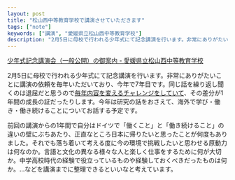 ```yaml
---
layout: post
title: "松山西中等教育学校で講演させていただきます"
tags: ["note"]
keywords: ["講演", "愛媛県立松山西中等教育学校"]
description: "2月5日に母校で行われる少年式にて記念講演を行います。非常にありがたいことに講演の依頼を毎年いただいており、今年で7年目です。"
---
```


[少年式記念講演会（一般公開）の御案内 - 愛媛県立松山西中等教育学校
](https://matsuyamanishi-s.esnet.ed.jp/blogs/blog_entries/view/8/e44541df24736eb32b6ce3abbb7b3dd1?frame_id=8)

2月5日に母校で行われる少年式にて記念講演を行います。非常にありがたいことに講演の依頼を毎年いただいており、今年で7年目です。同じ話を繰り返し聞くのは退屈だと思うので[毎年内容を変えるチャレンジをしていて](/ja/posts/fixed-point-observation/)、その差分が1年間の成長の証だったりします。今年は研究の話をおさえて、海外で学び・働き・働き続けることについてお話する予定です。

前回の講演からの1年間で自分はドイツで「働くこと」と「働き続けること」の違いの壁にぶちあたり、正直なところ日本に帰りたいと思ったことが何度もありました。それでも落ち着いて考える度に今の環境で挑戦したいと思わせる原動力は何なのか。言語と文化の異なる様々な人と楽しく仕事をするために何が大切か。中学高校時代の経験で役立っているものや経験しておくべきだったものは何か。...などを講演までに整理できるといいなと考えています。
